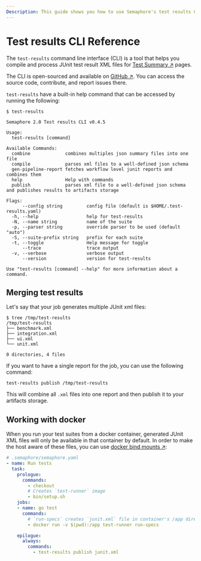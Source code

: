 ```yaml
---
Description: This guide shows you how to use Semaphore's test results CLI.
---
```


# Test results CLI Reference

The `test-results` command line interface (CLI) is a tool that helps you compile and
process JUnit test result XML files for [Test Summary&nbsp;↗][test-summary-essentials] pages.

The CLI is open-sourced and available on [GitHub&nbsp;↗](https://github.com/semaphoreci/test-results). You can access the source code, contribute, and report issues there.

`test-results` have a built-in help command that can be accessed by running the following:

```
$ test-results

Semaphore 2.0 Test results CLI v0.4.5

Usage:
  test-results [command]

Available Commands:
  combine             combines multiples json summary files into one file
  compile             parses xml files to a well-defined json schema
  gen-pipeline-report fetches workflow level junit reports and combines them
  help                Help with commands
  publish             parses xml file to a well-defined json schema and publishes results to artifacts storage

Flags:
      --config string         config file (default is $HOME/.test-results.yaml)
  -h, --help                  help for test-results
  -N, --name string           name of the suite
  -p, --parser string         override parser to be used (default "auto")
  -S, --suite-prefix string   prefix for each suite
  -t, --toggle                Help message for toggle
      --trace                 trace output
  -v, --verbose               verbose output
      --version               version for test-results

Use "test-results [command] --help" for more information about a command.
```

## Merging test results

Let's say that your job generates multiple JUnit xml files:

```shell
$ tree /tmp/test-results
/tmp/test-results
├── benchmark.xml
├── integration.xml
├── ui.xml
└── unit.xml

0 directories, 4 files
```

If you want to have a single report for the job, you can use the following command:

```shell
test-results publish /tmp/test-results
```

This will combine all `.xml` files into one report and then publish it to your artifacts storage.

## Working with docker

When you run your test suites from a docker container, generated JUnit XML files will only be available in that container by default.
In order to make the host aware of these files, you can use [docker bind mounts&nbsp;↗][docker-bind-mounts]:

```yaml
# .semaphore/semaphore.yaml
- name: Run tests
  task:
    prologue:
      commands:
        - checkout
        # Creates `test-runner` image
        - bin/setup.sh
    jobs:
    - name: go test
      commands:
        # `run-specs` creates `junit.xml` file in container's /app directory
        - docker run -v $(pwd):/app test-runner run-specs

    epilogue:
      always:
        commands:
          - test-results publish junit.xml
```

[test-summary-essentials]: /essentials/test-summary/
[docker-bind-mounts]: https://docs.docker.com/storage/bind-mounts/
